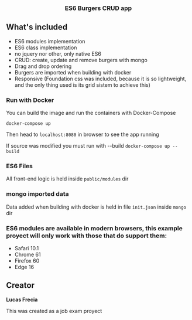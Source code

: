 <h3 align="center"> ES6 Burgers CRUD app </h3>

## What's included

* ES6 modules implementation 
* ES6 class implementation
* no jquery nor other, only native ES6
* CRUD: create, update and remove burgers with mongo
* Drag and drop ordering
* Burgers are imported when building with docker
* Responsive (Foundation css was included, because it is so lightweight, and the only thing used is its grid sistem to achieve this)

### Run with Docker

You can build the image and run the containers with Docker-Compose

`docker-compose up`

Then head to `localhost:8080` in browser to see the app running

If source was modified you must run with --build
`docker-compose up --build`

### ES6 Files

All front-end logic is held inside `public/modules` dir

### mongo imported data

Data added when building with docker is held in file `init.json` inside `mongo` dir

### ES6 modules are available in modern browsers, this example proyect will only work with those that do support them:

* Safari 10.1
* Chrome 61
* Firefox 60
* Edge 16

## Creator

**Lucas Frecia**

This was created as a job exam proyect
